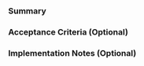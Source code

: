 ### Summary
<!-- What needs to be done? (1-2 sentences) -->

### Acceptance Criteria (Optional)
<!-- List of specific, testable outcomes -->

### Implementation Notes (Optional)
<!-- Key files, references, or hints for implementation -->

